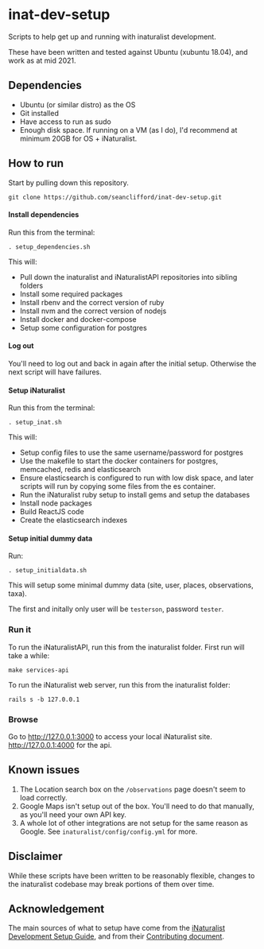 # inat-dev-setup

Scripts to help get up and running with inaturalist development.

These have been written and tested against Ubuntu (xubuntu 18.04), and work as at mid 2021. 

## Dependencies
- Ubuntu (or similar distro) as the OS
- Git installed
- Have access to run as sudo
- Enough disk space. If running on a VM (as I do), I'd recommend at minimum 20GB for OS + iNaturalist.

## How to run
Start by pulling down this repository.
```
git clone https://github.com/seanclifford/inat-dev-setup.git
```

#### Install dependencies
Run this from the terminal:
```
. setup_dependencies.sh
```
This will:
- Pull down the inaturalist and iNaturalistAPI repositories into sibling folders
- Install some required packages
- Install rbenv and the correct version of ruby
- Install nvm and the correct version of nodejs
- Install docker and docker-compose
- Setup some configuration for postgres

#### Log out
You'll need to log out and back in again after the initial setup. Otherwise the next script will have failures.

#### Setup iNaturalist
Run this from the terminal:
```
. setup_inat.sh
```
This will:
- Setup config files to use the same username/password for postgres
- Use the makefile to start the docker containers for postgres, memcached, redis and elasticsearch
- Ensure elasticsearch is configured to run with low disk space, and later scripts will run by copying some files from the es container. 
- Run the iNaturalist ruby setup to install gems and setup the databases
- Install node packages
- Build ReactJS code
- Create the elasticsearch indexes

#### Setup initial dummy data
Run:
```
. setup_initialdata.sh
```
This will setup some minimal dummy data (site, user, places, observations, taxa).

The first and initally only user will be `testerson`, password `tester`.

### Run it
To run the iNaturalistAPI, run this from the inaturalist folder. First run will take a while:
```
make services-api
```
To run the iNaturalist web server, run this from the inaturalist folder:
```
rails s -b 127.0.0.1
```

### Browse
Go to http://127.0.0.1:3000 to access your local iNaturalist site. http://127.0.0.1:4000 for the api.

## Known issues
1. The Location search box on the `/observations` page doesn't seem to load correctly.
2. Google Maps isn't setup out of the box. You'll need to do that manually, as you'll need your own API key.
3. A whole lot of other integrations are not setup for the same reason as Google. See `inaturalist/config/config.yml` for more.

## Disclaimer
While these scripts have been written to be reasonably flexible, changes to the inaturalist codebase may break portions of them over time.

## Acknowledgement
The main sources of what to setup have come from the [iNaturalist Development Setup Guide](https://github.com/inaturalist/inaturalist/wiki/Development-Setup-Guide), and from their [Contributing document](https://github.com/inaturalist/inaturalist/blob/main/CONTRIBUTING.md).
